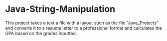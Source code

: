 # Java-String-Manipulation
This project takes a text a file with a layout such as the file "Java_Projects" and converts it to a resume letter to a professional format and calculates the GPA based on the grades inputted.  
